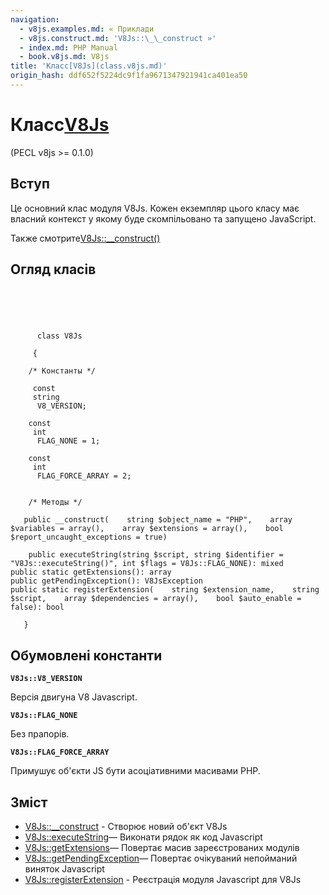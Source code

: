 ```yaml
---
navigation:
  - v8js.examples.md: « Приклади
  - v8js.construct.md: 'V8Js::\_\_construct »'
  - index.md: PHP Manual
  - book.v8js.md: V8js
title: 'Класс[V8Js](class.v8js.md)'
origin_hash: ddf652f5224dc9f1fa9671347921941ca401ea50
---
```

# Класс[V8Js](class.v8js.md)

(PECL v8js >= 0.1.0)

## Вступ

Це основний клас модуля V8Js. Кожен екземпляр цього класу має власний контекст у якому буде скомпільовано та запущено JavaScript.

Также смотрите[V8Js::\_\_construct()](v8js.construct.md)

## Огляд класів

```classsynopsis


    
    
     
      class V8Js
     
     {
    
    /* Константы */
    
     const
     string
      V8_VERSION;

    const
     int
      FLAG_NONE = 1;

    const
     int
      FLAG_FORCE_ARRAY = 2;


    /* Методы */
    
   public __construct(    string $object_name = "PHP",    array $variables = array(),    array $extensions = array(),    bool $report_uncaught_exceptions = true)

    public executeString(string $script, string $identifier = "V8Js::executeString()", int $flags = V8Js::FLAG_NONE): mixed
public static getExtensions(): array
public getPendingException(): V8JsException
public static registerExtension(    string $extension_name,    string $script,    array $dependencies = array(),    bool $auto_enable = false): bool

   }
```

## Обумовлені константи

**`V8Js::V8_VERSION`**

Версія двигуна V8 Javascript.

**`V8Js::FLAG_NONE`**

Без прапорів.

**`V8Js::FLAG_FORCE_ARRAY`**

Примушує об'єкти JS бути асоціативними масивами PHP.

## Зміст

-   [V8Js::\_\_construct](v8js.construct.md) \- Створює новий об'єкт V8Js
-   [V8Js::executeString](v8js.executestring.md)— Виконати рядок як код Javascript
-   [V8Js::getExtensions](v8js.getextensions.md)— Повертає масив зареєстрованих модулів
-   [V8Js::getPendingException](v8js.getpendingexception.md)— Повертає очікуваний непойманий виняток Javascript
-   [V8Js::registerExtension](v8js.registerextension.md) \- Реєстрація модуля Javascript для V8Js
